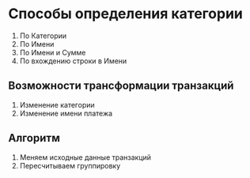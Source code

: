 # Способы определения категории

1. По Категории
2. По Имени
3. По Имени и Сумме
4. По вхождению строки в Имени

## Возможности трансформации транзакций

1. Изменение категории
2. Изменение имени платежа

## Алгоритм

1. Меняем исходные данные транзакций
2. Пересчитываем группировку
